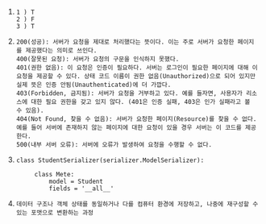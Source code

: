 1. ```
   1 ) T 
   2 ) F
   3 ) T
   ```

2. ```
   200(성공): 서버가 요청을 제대로 처리했다는 뜻이다. 이는 주로 서버가 요청한 페이지를 제공했다는 의미로 쓰인다.
   400(잘못된 요청): 서버가 요청의 구문을 인식하지 못했다.
   401(권한 없음): 이 요청은 인증이 필요하다. 서버는 로그인이 필요한 페이지에 대해 이 요청을 제공할 수 있다. 상태 코드 이름이 권한 없음(Unauthorized)으로 되어 있지만 실제 뜻은 인증 안됨(Unauthenticated)에 더 가깝다.
   403(Forbidden, 금지됨): 서버가 요청을 거부하고 있다. 예를 들자면, 사용자가 리소스에 대한 필요 권한을 갖고 있지 않다. (401은 인증 실패, 403은 인가 실패라고 볼 수 있음).
   404(Not Found, 찾을 수 없음): 서버가 요청한 페이지(Resource)를 찾을 수 없다. 예를 들어 서버에 존재하지 않는 페이지에 대한 요청이 있을 경우 서버는 이 코드를 제공한다.
   500(내부 서버 오류): 서버에 오류가 발생하여 요청을 수행할 수 없다.
   ```

3. ```
   class StudentSerializer(serializer.ModelSerializer):
   		
   		class Mete:
   			model = Student
   			fields = '__all__' 
   ```

4. ```
   데이터 구조나 객체 상태를 동일하거나 다를 컴퓨터 환경에 저장하고, 나중에 재구성할 수 있는 포맷으로 변환하는 과정
   ```

   